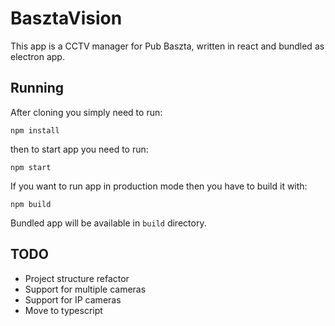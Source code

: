 # BasztaVision
This app is a CCTV manager for Pub Baszta, written in react and bundled as electron app.

## Running
After cloning you simply need to run:
```
npm install
```
then to start app you need to run:
```
npm start
```
If you want to run app in production mode then you have to build it with:
```
npm build
```
Bundled app will be available in `build` directory.

## TODO
- Project structure refactor
- Support for multiple cameras
- Support for IP cameras
- Move to typescript
